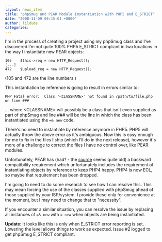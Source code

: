 ```yaml
---
layout: news_item
title: "phpSmug and PEAR Module Instantiation with PHP5 and E_STRICT"
date: "2008-11-09 09:45:01 +0000"
author: lildude
categories:
---
```


I'm in the process of creating a project using my phpSmug class and I've discovered I'm not quite 100% PHP5 E_STRICT compliant in two locations in the way I instantiate new PEAR objects:

```
105    $this->req = new HTTP_Request();
[...]
472    $upload_req = new HTTP_Request();
```

(105 and 472 are the line numbers.)

This instantiation by reference is going to result in errors similar to:

`PHP Fatal error:  Class '<CLASSNAME>' not found in /path/to/file.php on line ###`

... where &lt;CLASSNAME&gt; will possibly be a class that isn't even supplied as part of phpSmug and line ### will be the line in which the class has been instantiated using the `=& new` code.

There's no need to instantiate by reference anymore in PHP5.  PHP5 will actually throw the above error as it's ambiguous.  Now this is easy enough for me to fix in the files I ship (which I'll do in the next release), however it's more of a challenge to correct the files I have no control over, like PEAR modules.

Unfortunately, PEAR has (had? - the [source](http://pear.php.net/pepr/pepr-proposal-show.php?id=419) seems quite old) a backward compatibility requirement which unfortunately includes the requirement of instantiating objects by reference to keep PHP4 happy. PHP4 is now EOL, so maybe that requirement has been dropped.

I'm going to need to do some research to see how I can resolve this.  This may mean forcing the use of the classes supplied with phpSmug ahead of those supplied by your ISP/system. I provide these only for convenience at the moment, but I may need to change that to "necessity".

If you encounter a similar situation, you can resolve the issue by replacing all instances of `=& new` with `= new` when objects are being instantiated.

**Update**: It looks like this is only when E_STRICT error reporting is set.  Lowering the level allows things to work as expected. Issue #2 logged to get phpSmug E_STRICT compliant.
